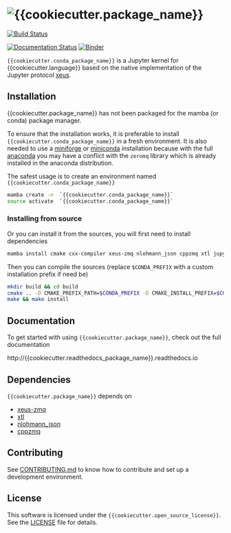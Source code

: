 # ![{{cookiecutter.package_name}}](docs/source/xeus-logo.svg)

[![Build Status](https://github.com/{{cookiecutter.github_user_name}}/{{cookiecutter.github_project_name}}/actions/workflows/main.yml/badge.svg)](https://github.com/{{cookiecutter.github_user_name}}/{{cookiecutter.github_project_name}}/actions/workflows/main.yml)

[![Documentation Status](http://readthedocs.org/projects/{{cookiecutter.readthedocs_package_name}}/badge/?version=latest)](https://{{cookiecutter.readthedocs_package_name}}readthedocs.io/en/latest/?badge=latest)
[![Binder](https://mybinder.org/badge_logo.svg)](https://mybinder.org/v2/gh/{{cookiecutter.github_user_name}}/{{cookiecutter.github_project_name}}/{{cookiecutter.branch_name}}?urlpath=/lab/tree/notebooks/{{cookiecutter.package_name}}.ipynb)

`{{cookiecutter.conda_package_name}}` is a Jupyter kernel for {{cookiecutter.language}} based on the native implementation of the
Jupyter protocol [xeus](https://github.com/jupyter-xeus/xeus).

## Installation

{{cookiecutter.package_name}} has not been packaged for the mamba (or conda) package manager.

To ensure that the installation works, it is preferable to install `{{cookiecutter.conda_package_name}}` in a
fresh environment. It is also needed to use a
[miniforge](https://github.com/conda-forge/miniforge#mambaforge) or
[miniconda](https://conda.io/miniconda.html) installation because with the full
[anaconda](https://www.anaconda.com/) you may have a conflict with the `zeromq` library
which is already installed in the anaconda distribution.

The safest usage is to create an environment named `{{cookiecutter.conda_package_name}}`

```bash
mamba create -n  `{{cookiecutter.conda_package_name}}`
source activate  `{{cookiecutter.conda_package_name}}`
```

<!-- ### Installing from conda-forge

Then you can install in this environment `{{cookiecutter.conda_package_name}}` and its dependencies

```bash
mamba install`{{cookiecutter.conda_package_name}}` notebook -c conda-forge
``` -->

### Installing from source

Or you can install it from the sources, you will first need to install dependencies

```bash
mamba install cmake cxx-compiler xeus-zmq nlohmann_json cppzmq xtl jupyterlab -c conda-forge
```

Then you can compile the sources (replace `$CONDA_PREFIX` with a custom installation
prefix if need be)

```bash
mkdir build && cd build
cmake .. -D CMAKE_PREFIX_PATH=$CONDA_PREFIX -D CMAKE_INSTALL_PREFIX=$CONDA_PREFIX -D CMAKE_INSTALL_LIBDIR=lib
make && make install
```

<!-- ## Trying it online

To try out {{cookiecutter.package_name}} interactively in your web browser, just click on the binder link:
(Once Conda Package is Ready)

[![Binder](binder-logo.svg)](https://mybinder.org/v2/gh/{{cookiecutter.github_user_name}}/{{cookiecutter.github_project_name}}/main?urlpath=/lab/tree/notebooks/{{cookiecutter.package_name}}.ipynb) -->



## Documentation

To get started with using `{{cookiecutter.package_name}}`, check out the full documentation

http://{{cookiecutter.readthedocs_package_name}}.readthedocs.io


## Dependencies

`{{cookiecutter.package_name}}` depends on

- [xeus-zmq](https://github.com/jupyter-xeus/xeus-zmq)
- [xtl](https://github.com/xtensor-stack/xtl)
- [nlohmann_json](https://github.com/nlohmann/json)
- [cppzmq](https://github.com/zeromq/cppzmq)

## Contributing

See [CONTRIBUTING.md](./CONTRIBUTING.md) to know how to contribute and set up a
development environment.

## License

This software is licensed under the `{{cookiecutter.open_source_license}}`. See the [LICENSE](LICENSE)
file for details.
